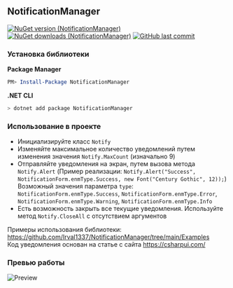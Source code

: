 ## NotificationManager
[![NuGet version (NotificationManager)](https://img.shields.io/nuget/v/NotificationManager.svg?style=flat-square)](https://www.nuget.org/packages/NotificationManager/)
[![NuGet downloads (NotificationManager)](https://img.shields.io/nuget/dt/NotificationManager)](https://www.nuget.org/packages/NotificationManager/)
[![GitHub last commit](https://img.shields.io/github/last-commit/Irval1337/NotificationManager)](https://github.com/Irval1337/NotificationManager/commits/main)

### Установка библиотеки
**Package Manager**
``` powershell
PM> Install-Package NotificationManager
```
**.NET CLI**
``` bash
> dotnet add package NotificationManager
```

### Использование в проекте
- Инициализируйте класс `Notify`
- Изменяйте максимальное количество уведомлений путем изменения значения `Notify.MaxCount` (изначально 9)
- Отправляйте уведомления на экран, путем вызова метода `Notify.Alert` (Пример реализации: `Notify.Alert("Success", NotificationForm.enmType.Success, new Font("Century Gothic", 12));`)
<br> Возможный значения параметра `type`: `NotificationForm.enmType.Success`, `NotificationForm.enmType.Error`, `NotificationForm.enmType.Warning`, `NotificationForm.enmType.Info` </br>
- Есть возможность закрыть все текущие уведомления. Используйте метод `Notify.CloseAll` с отсутствием аргументов

Примеры использования библиотеки: https://github.com/Irval1337/NotificationManager/tree/main/Examples
<br>Код уведомления основан на статье с сайта https://csharpui.com/</br>

### Превью работы
![Preview](https://image.prntscr.com/image/3VGBkEIGRfuOn7fSoDcagw.png)
